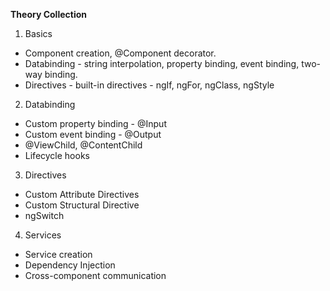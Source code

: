 **Theory Collection**
1. Basics
  - Component creation, @Component decorator.
  - Databinding - string interpolation, property binding, event binding, two-way binding.
  - Directives - built-in directives - ngIf, ngFor, ngClass, ngStyle
2. Databinding
  - Custom property binding - @Input
  - Custom event binding - @Output
  - @ViewChild, @ContentChild
  - Lifecycle hooks
3. Directives
  - Custom Attribute Directives
  - Custom Structural Directive
  - ngSwitch
4. Services
  - Service creation
  - Dependency Injection
  - Cross-component communication
